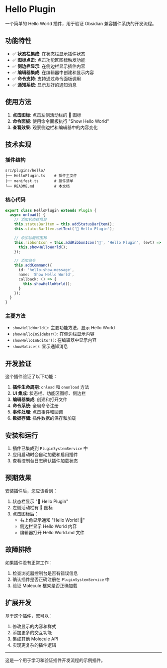 # Hello Plugin

一个简单的 Hello World 插件，用于验证 Obsidian 兼容插件系统的开发流程。

## 功能特性

- ✅ **状态栏集成**: 在状态栏显示插件状态
- ✅ **图标点击**: 点击功能区图标触发功能
- ✅ **侧边栏显示**: 在侧边栏显示插件内容
- ✅ **编辑器集成**: 在编辑器中创建和显示内容
- ✅ **命令支持**: 支持通过命令面板调用
- ✅ **通知系统**: 显示友好的通知消息

## 使用方法

1. **点击图标**: 点击左侧活动栏的 👋 图标
2. **命令面板**: 使用命令面板执行 "Show Hello World"
3. **查看效果**: 观察侧边栏和编辑器中的内容变化

## 技术实现

### 插件结构

```
src/plugins/hello/
├── HelloPlugin.ts    # 插件主文件
├── manifest.ts       # 插件清单
└── README.md         # 本文档
```

### 核心代码

```typescript
export class HelloPlugin extends Plugin {
  async onload() {
    // 添加状态栏项目
    this.statusBarItem = this.addStatusBarItem();
    this.statusBarItem.setText('👋 Hello Plugin');

    // 添加功能区图标
    this.ribbonIcon = this.addRibbonIcon('👋', 'Hello Plugin', (evt) => {
      this.showHelloWorld();
    });

    // 添加命令
    this.addCommand({
      id: 'hello-show-message',
      name: 'Show Hello World',
      callback: () => {
        this.showHelloWorld();
      }
    });
  }
}
```

### 主要方法

- `showHelloWorld()`: 主要功能方法，显示 Hello World
- `showHelloInSidebar()`: 在侧边栏显示内容
- `showHelloInEditor()`: 在编辑器中显示内容
- `showNotice()`: 显示通知消息

## 开发验证

这个插件验证了以下功能：

1. **插件生命周期**: `onload` 和 `onunload` 方法
2. **UI 集成**: 状态栏、功能区图标、侧边栏
3. **编辑器集成**: 创建和打开文件
4. **命令系统**: 全局命令注册
5. **事件处理**: 点击事件和回调
6. **数据存储**: 插件数据的保存和加载

## 安装和运行

1. 插件已集成到 `PluginSystemService` 中
2. 应用启动时会自动加载和启用插件
3. 查看控制台日志确认插件加载状态

## 预期效果

安装插件后，您应该看到：

1. 状态栏显示 "👋 Hello Plugin"
2. 左侧活动栏有 👋 图标
3. 点击图标后：
   - 右上角显示通知 "Hello World! 👋"
   - 侧边栏显示 Hello World 内容
   - 编辑器打开 Hello World.md 文件

## 故障排除

如果插件没有正常工作：

1. 检查浏览器控制台是否有错误信息
2. 确认插件是否正确注册在 `PluginSystemService` 中
3. 验证 Molecule 框架是否正确加载

## 扩展开发

基于这个插件，您可以：

1. 修改显示的内容和样式
2. 添加更多的交互功能
3. 集成其他 Molecule API
4. 实现更复杂的插件逻辑

---

这是一个用于学习和验证插件开发流程的示例插件。
